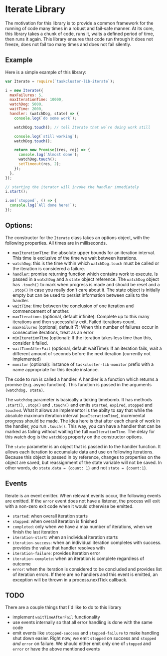# Iterate Library

The motivation for this library is to provide a common framework for the running
of code many times in a robust and fail-safe manner.  At its core, this library
takes a chunk of code, runs it, waits a defined period of time, then runs it
again.  This library ensures that code run through it does not freeze, does not
fail too many times and does not fail silently.

## Example
Here is a simple example of this library:

```javascript
var Iterate = require(`taskcluster-lib-iterate`);

i = new Iterate({
  maxFailures: 5,
  maxIterationTime: 10000,
  watchDog: 5000,
  waitTime: 2000,
  handler: (watchDog, state) => {
    console.log(`do some work`);

    watchDog.touch(); // tell Iterate that we`re doing work still

    console.log(`still working`);
    watchDog.touch();

    return new Promise((res, rej) => {
      console.log(`Almost done`);
      watchDog.touch();
      setTimeout(res, 2);
    });
  },
});

// starting the iterator will invoke the handler immediately
i.start();

i.on(`stopped`, () => {
  console.log(`All done here!`);
});
```

## Options:

The constructor for the `Iterate` class takes an options object, with the following properties.
All times are in milliseconds.

* `maxIterationTime`: the absolute upper bounds for an iteration interval.
  This time is exclusive of the time we wait between iterations.
* `watchDog`: this is the time within which `watchDog.touch` must be called or
  the iteration is considered a failure.
* `handler`: promise returning function which contains work to execute.
  Is passed in a `watchDog` and a `state` object reference.  The `watchDog`
  object has `.touch()` to mark when progress is made and should be reset and a
  `.stop()` in case you really don't care about it.  The state object is
  initially empty but can be used to persist information between calls to the
  handler.
* `waitTime`: time between the conclusion of one iteration and commencement of another.
* `maxIterations` (optional, default infinite): Complete up to this many
  iterations and then successfully exit.  Failed iterations count.
* `maxFailures` (optional, default 7): When this number of failures occur
  in consecutive iterations, treat as an error
* `minIterationTime` (optional): If the iteration takes less time than this, consider it failed.
* `waitTimeAfterFail` (optional, default waitTime): If an iteration fails,
  wait a different amount of seconds before the next iteration (currently not
  implemented)
* `monitor` (optional): instance of `taskcluster-lib-monitor` prefix with a
  name appropriate for this iterate instance.

The code to run is called a handler.  A handler is a function which returns a
promise (e.g. async function).  This function is passed in the arguments
`(watchdog, state)`.

The `watchdog` parameter is basically a ticking timebomb.  It has methods
`.start()`, `.stop()` and `.touch()` and emits `started`, `expired`, `stopped`
and `touched`.  What it allows an implementor is the abilty to say that while
the absolute maximum iteration interval (`maxIterationTime`), incremental
progress should be made.  The idea here is that after each chunk of work in the
handler, you run `.touch()`.  This way, you can have a handler that can be
marked as failing without waiting the full `maxIterationTime`.  The delay for
this watch dog is the `watchDog` property on the constructor options.

The `state` parameter is an object that is passed in to the handler function.
It allows each iteration to accumulate data and use on following iterations.
Because this object is passed in by reference, changes to properties on the
object are saved, but reassignment of the state variable will not be saved. In
other words, do `state.data = {count: 1}` and not `state = {count:1}`.

## Events

Iterate is an event emitter.  When relevant events occur, the following events
are emitted.  If the `error` event does not have a listener, the process will
exit with a non-zero exit code when it would otherwise be emitted.

* `started`: when overall iteration starts
* `stopped`: when overall iteration is finished
* `completed`: only when we have a max number of iterations, when we
  finish the last iteration
* `iteration-start`: when an individual iteration starts
* `iteration-success`: when an individual iteration completes with
  success.  provides the value that handler resolves with
* `iteration-failure`: provides iteration error
* `iteration-complete`: when an iteration is complete regardless of outcome
* `error`: when the iteration is considered to be concluded and provides
  list of iteration errors.  If there are no handlers and this event is
  emitted, an exception will be thrown in a process.nextTick callback.

## TODO
There are a couple things that I`d like to do to this library

* implement `waitTimeAfterFail` functionality
* use events internally so that all error handling is done with the same code
* emit events like `stopped-success` and `stopped-failure` to make handling shut
  down easier.  Right now, we emit `stopped` on success and `stopped` *and*
  `error` on failure.  We should either emit only one of `stopped` and `error`
  or have the above mentioned events
